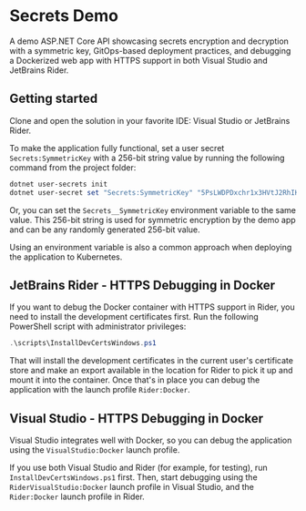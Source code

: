 # Secrets Demo
A demo ASP.NET Core API showcasing secrets encryption and decryption with a symmetric key, GitOps-based deployment practices, and debugging a Dockerized web app with HTTPS support in both Visual Studio and JetBrains Rider.

## Getting started
Clone and open the solution in your favorite IDE: Visual Studio or JetBrains Rider.

To make the application fully functional, set a user secret `Secrets:SymmetricKey` with a 256-bit string value by running the following command from the project folder:

```powershell
dotnet user-secrets init
dotnet user-secret set "Secrets:SymmetricKey" "5PsLWDPDxchr1x3HVtJ2RhIKhGbi4iNG"
```
Or, you can set the `Secrets__SymmetricKey` environment variable to the same value. This 256-bit string is used for symmetric encryption by the demo app and can be any randomly generated 256-bit value.

Using an environment variable is also a common approach when deploying the application to Kubernetes.

## JetBrains Rider - HTTPS Debugging in Docker
If you want to debug the Docker container with HTTPS support in Rider, you need to install the development certificates first.
Run the following PowerShell script with administrator privileges:
```powershell
.\scripts\InstallDevCertsWindows.ps1
```
That will install the development certificates in the current user's certificate store and make an export available in the location for Rider to pick it up and mount it into the container.
Once that's in place you can debug the application with the launch profile `Rider:Docker`.

## Visual Studio - HTTPS Debugging in Docker
Visual Studio integrates well with Docker, so you can debug the application using the `VisualStudio:Docker` launch profile.

If you use both Visual Studio and Rider (for example, for testing), run `InstallDevCertsWindows.ps1` first. Then, start debugging using the `RiderVisualStudio:Docker` launch profile in Visual Studio, and the `Rider:Docker` launch profile in Rider.
